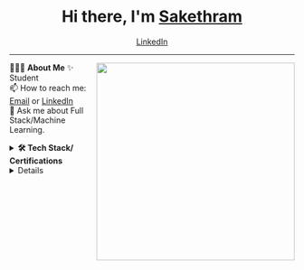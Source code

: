 <h1 align="center"> Hi there, I'm <a href="https://www.linkedin.com/in/sakethramreddy/">Sakethram</a> </h1>

<!--- Adding Header Elements -->
<p align="center">
  <a href="https://www.linkedin.com/in/sakethramreddy/">LinkedIn</a> 
</p>

-----------------------------------------------------------
👨🏻‍💻 **About Me**<img src="https://plus.unsplash.com/premium_photo-1661882403999-46081e67c401?q=80&w=2029&auto=format&fit=crop&ixlib=rb-4.0.3&ixid=M3wxMjA3fDB8MHxwaG90by1wYWdlfHx8fGVufDB8fHx8fA%3D%3D" min-width="300px" max-width="300px" width="350px" align="right"> 
✨ Student  
📫 How to reach me: [Email](saketh1844@gmail.com) or [LinkedIn](https://topmate.io/sanjaykv/)<br>
💬 Ask me about Full Stack/Machine Learning.<br>
<!--- Adding Tech Stack open Section -->


<details>	
 <summary><b>🛠 Tech Stack/ Certifications</b></summary><br>
Languages: <img src="https://img.shields.io/badge/-C++-blue?logo=cplusplus">&nbsp;
<img src="https://img.shields.io/badge/-python-437CAC?logo=python&logoColor=white&style=flat">&nbsp;
<img src="https://img.shields.io/badge/-Mysql-DC8F0F?logo=Mysql&logoColor=white&style=flat">&nbsp; 
<img src="https://img.shields.io/badge/-HTML5-DE5934?logo=HTML5&logoColor=white&style=flat">&nbsp;
<img src="https://img.shields.io/badge/-CSS3-2275B2?logo=CSS3&logoColor=white&style=flat"> &nbsp;
<img src="https://shields.io/badge/JavaScript-F7DF1E?logo=JavaScript&logoColor=000&style=flat-square"> &nbsp;<br>
Frameworks and Libraries: <!--- Frameworks and Libraries goes here -->
<img src="https://img.shields.io/badge/-Numpy-0E7ACE?logo=numpy&logoColor=white&style=flat">&nbsp;
<img src="https://img.shields.io/badge/-Pandas-150455?logo=pandas&logoColor=white&style=flat">&nbsp;
<img src="https://img.shields.io/badge/-Sklearn-F09437?logo=scikit-learn&logoColor=white&style=flat">&nbsp;&nbsp;<br>
Tools and Platforms: <img src="https://img.shields.io/badge/-Git-orange?logo=Git&logoColor=white&style=flat">&nbsp; 
<img src="https://img.shields.io/badge/-Visual%20Studio%20Code-25AEF4?logo=visualstudio&logoColor=white&style=flat">&nbsp;<br>
Operating Systems: <img src="https://img.shields.io/badge/-Windows-0F7BCF?logo=Windows&logoColor=white&style=flat">&nbsp;
<img src="https://img.shields.io/badge/-Linux-EDBD2B?logo=Linux&logoColor=black&style=flat">&nbsp;<br>

## Certification Badges 🪶
<div style='display:flex; align-items:center; gap: 10px;' align='center'>
<a href="https://www.credly.com/badges/a205acef-3d7c-4545-92c4-223a3a8699b8/public_url">
<img src="https://images.credly.com/size/680x680/images/f5bb6420-710c-4508-bd1f-df3a9d3fafb0/blob" width="100px" height="100px" />
</div>
</details> 
<!--- 3rd Section on Recent Projects -->

  <details>	
    <summary><b>📚 Recent Projects/ Activity</b></summary><br>

  ✨ [Billing System](https://github.com/Sri5275/BillingSystem)<br>
  ✨ [HeartDiseaseRiskAssessment](https://github.com/Sri5275/HeartDiseaseRiskAssessment)<br>
  ✨ [Frontend of CodeQualityGradingUsingPipelines](https://github.com/Sri5275/CodeAnalysisClient)<br> 
  ✨ [Backend of CodeQualityGradingUsingPipelines](https://github.com/Sri5275/PBL)<br>

  </details> 
